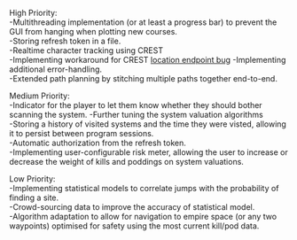 High Priority: <br>
-Multithreading implementation (or at least a progress bar) to prevent the GUI from hanging when plotting new courses. <br>
-Storing refresh token in a file. <br>
-Realtime character tracking using CREST<br>
    -Implementing workaround for CREST [location endpoint bug](https://forums.eveonline.com/default.aspx?g=posts&m=6274873#post6274873)
-Implementing additional error-handling. <br>
-Extended path planning by stitching multiple paths together end-to-end.
<p>
Medium Priority: <br>
-Indicator for the player to let them know whether they should bother scanning the system.
-Further tuning the system valuation algorithms <br>
-Storing a history of visited systems and the time they were visted, allowing it to persist between program sessions.<br>
-Automatic authorization from the refresh token.<br>
-Implementing user-configurable risk meter, allowing the user to increase or decrease the weight of kills and poddings on system valuations.<br>
<p>
Low Priority: <br>
-Implementing statistical models to correlate jumps with the probability of finding a site. <br>
-Crowd-sourcing data to improve the accuracy of statistical model. <br>
-Algorithm adaptation to allow for navigation to empire space (or any two waypoints) optimised for safety using the most current kill/pod data.
